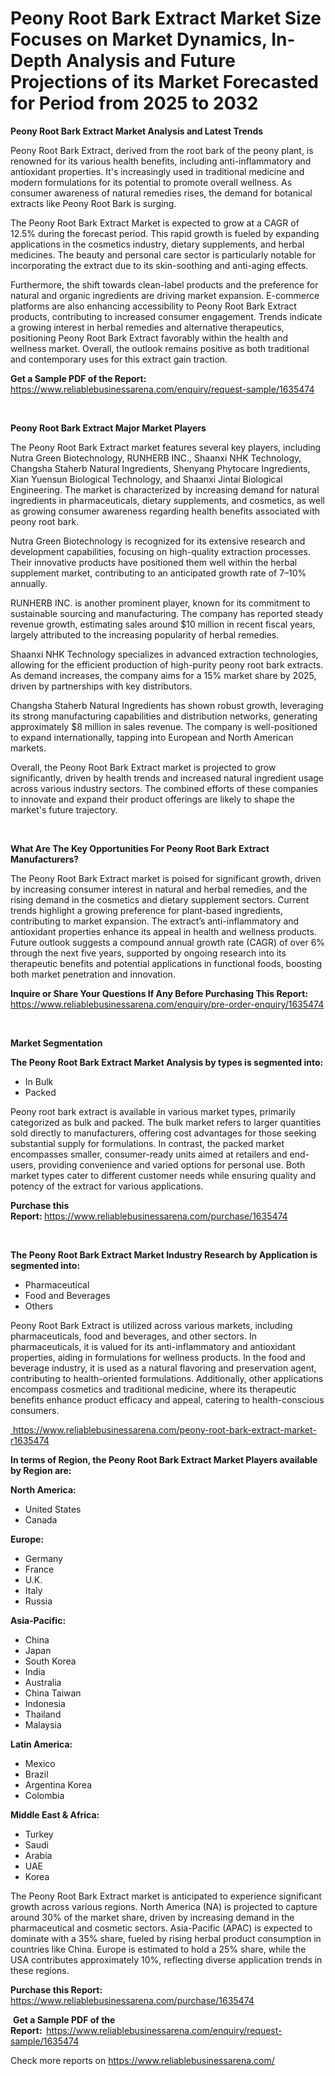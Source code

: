 <p><h1>Peony Root Bark Extract Market Size Focuses on Market Dynamics, In-Depth Analysis and Future Projections of its Market Forecasted for Period from 2025 to 2032</h1></p><p><strong>Peony Root Bark Extract Market Analysis and Latest Trends</strong></p>
<p><p>Peony Root Bark Extract, derived from the root bark of the peony plant, is renowned for its various health benefits, including anti-inflammatory and antioxidant properties. It's increasingly used in traditional medicine and modern formulations for its potential to promote overall wellness. As consumer awareness of natural remedies rises, the demand for botanical extracts like Peony Root Bark is surging.</p><p>The Peony Root Bark Extract Market is expected to grow at a CAGR of 12.5% during the forecast period. This rapid growth is fueled by expanding applications in the cosmetics industry, dietary supplements, and herbal medicines. The beauty and personal care sector is particularly notable for incorporating the extract due to its skin-soothing and anti-aging effects.</p><p>Furthermore, the shift towards clean-label products and the preference for natural and organic ingredients are driving market expansion. E-commerce platforms are also enhancing accessibility to Peony Root Bark Extract products, contributing to increased consumer engagement. Trends indicate a growing interest in herbal remedies and alternative therapeutics, positioning Peony Root Bark Extract favorably within the health and wellness market. Overall, the outlook remains positive as both traditional and contemporary uses for this extract gain traction.</p></p>
<p><strong>Get a Sample PDF of the Report:&nbsp;</strong> <a href="https://www.reliablebusinessarena.com/enquiry/request-sample/1635474?utm_campaign=2992&utm_medium=2&utm_source=Github&utm_content=ia&utm_term=23032025&utm_id=peony-root-bark-extract">https://www.reliablebusinessarena.com/enquiry/request-sample/1635474</a></p>
<p>&nbsp;</p>
<p><strong>Peony Root Bark Extract Major Market Players</strong></p>
<p><p>The Peony Root Bark Extract market features several key players, including Nutra Green Biotechnology, RUNHERB INC., Shaanxi NHK Technology, Changsha Staherb Natural Ingredients, Shenyang Phytocare Ingredients, Xian Yuensun Biological Technology, and Shaanxi Jintai Biological Engineering. The market is characterized by increasing demand for natural ingredients in pharmaceuticals, dietary supplements, and cosmetics, as well as growing consumer awareness regarding health benefits associated with peony root bark.</p><p>Nutra Green Biotechnology is recognized for its extensive research and development capabilities, focusing on high-quality extraction processes. Their innovative products have positioned them well within the herbal supplement market, contributing to an anticipated growth rate of 7–10% annually.</p><p>RUNHERB INC. is another prominent player, known for its commitment to sustainable sourcing and manufacturing. The company has reported steady revenue growth, estimating sales around $10 million in recent fiscal years, largely attributed to the increasing popularity of herbal remedies.</p><p>Shaanxi NHK Technology specializes in advanced extraction technologies, allowing for the efficient production of high-purity peony root bark extracts. As demand increases, the company aims for a 15% market share by 2025, driven by partnerships with key distributors.</p><p>Changsha Staherb Natural Ingredients has shown robust growth, leveraging its strong manufacturing capabilities and distribution networks, generating approximately $8 million in sales revenue. The company is well-positioned to expand internationally, tapping into European and North American markets.</p><p>Overall, the Peony Root Bark Extract market is projected to grow significantly, driven by health trends and increased natural ingredient usage across various industry sectors. The combined efforts of these companies to innovate and expand their product offerings are likely to shape the market's future trajectory.</p></p>
<p>&nbsp;</p>
<p><strong>What Are The Key Opportunities For Peony Root Bark Extract Manufacturers?</strong></p>
<p><p>The Peony Root Bark Extract market is poised for significant growth, driven by increasing consumer interest in natural and herbal remedies, and the rising demand in the cosmetics and dietary supplement sectors. Current trends highlight a growing preference for plant-based ingredients, contributing to market expansion. The extract’s anti-inflammatory and antioxidant properties enhance its appeal in health and wellness products. Future outlook suggests a compound annual growth rate (CAGR) of over 6% through the next five years, supported by ongoing research into its therapeutic benefits and potential applications in functional foods, boosting both market penetration and innovation.</p></p>
<p><strong>Inquire or Share Your Questions If Any Before Purchasing This Report:</strong> <a href="https://www.reliablebusinessarena.com/enquiry/pre-order-enquiry/1635474?utm_campaign=2992&utm_medium=2&utm_source=Github&utm_content=ia&utm_term=23032025&utm_id=peony-root-bark-extract">https://www.reliablebusinessarena.com/enquiry/pre-order-enquiry/1635474</a></p>
<p>&nbsp;</p>
<p><strong>Market Segmentation</strong></p>
<p><strong>The Peony Root Bark Extract Market Analysis by types is segmented into:</strong></p>
<p><ul><li>In Bulk</li><li>Packed</li></ul></p>
<p><p>Peony root bark extract is available in various market types, primarily categorized as bulk and packed. The bulk market refers to larger quantities sold directly to manufacturers, offering cost advantages for those seeking substantial supply for formulations. In contrast, the packed market encompasses smaller, consumer-ready units aimed at retailers and end-users, providing convenience and varied options for personal use. Both market types cater to different customer needs while ensuring quality and potency of the extract for various applications.</p></p>
<p><strong>Purchase this Report:&nbsp;</strong><a href="https://www.reliablebusinessarena.com/purchase/1635474?utm_campaign=2992&utm_medium=2&utm_source=Github&utm_content=ia&utm_term=23032025&utm_id=peony-root-bark-extract">https://www.reliablebusinessarena.com/purchase/1635474</a></p>
<p>&nbsp;</p>
<p><strong>The Peony Root Bark Extract Market Industry Research by Application is segmented into:</strong></p>
<p><ul><li>Pharmaceutical</li><li>Food and Beverages</li><li>Others</li></ul></p>
<p><p>Peony Root Bark Extract is utilized across various markets, including pharmaceuticals, food and beverages, and other sectors. In pharmaceuticals, it is valued for its anti-inflammatory and antioxidant properties, aiding in formulations for wellness products. In the food and beverage industry, it is used as a natural flavoring and preservation agent, contributing to health-oriented formulations. Additionally, other applications encompass cosmetics and traditional medicine, where its therapeutic benefits enhance product efficacy and appeal, catering to health-conscious consumers.</p></p>
<p><a href="https://www.reliablebusinessarena.com/peony-root-bark-extract-market-r1635474?utm_campaign=2992&utm_medium=2&utm_source=Github&utm_content=ia&utm_term=23032025&utm_id=peony-root-bark-extract">&nbsp;https://www.reliablebusinessarena.com/peony-root-bark-extract-market-r1635474</a></p>
<p><strong>In terms of Region, the Peony Root Bark Extract Market Players available by Region are:</strong></p>
<p>
    <p> <strong> North America: </strong>
        <ul>
            <li>United States</li>
            <li>Canada</li>
        </ul>
        </p> 
    <p> <strong> Europe: </strong>
        <ul>
            <li>Germany</li>
            <li>France</li>
            <li>U.K.</li>
            <li>Italy</li>
            <li>Russia</li>
        </ul>
        </p> 
    <p> <strong> Asia-Pacific: </strong>
        <ul>
            <li>China</li>
            <li>Japan</li>
            <li>South Korea</li>
            <li>India</li>
            <li>Australia</li>
            <li>China Taiwan</li>
            <li>Indonesia</li>
            <li>Thailand</li>
            <li>Malaysia</li>
        </ul>
        </p> 
    <p> <strong> Latin America: </strong>
        <ul>
            <li>Mexico</li>
            <li>Brazil</li>
            <li>Argentina Korea</li>
            <li>Colombia</li>
        </ul>
        </p> 
    <p> <strong> Middle East & Africa: </strong>
        <ul>
            <li>Turkey</li>
            <li>Saudi</li>
            <li>Arabia</li>
            <li>UAE</li>
            <li>Korea</li>
        </ul>
    </p>
    </p>
<p><p>The Peony Root Bark Extract market is anticipated to experience significant growth across various regions. North America (NA) is projected to capture around 30% of the market share, driven by increasing demand in the pharmaceutical and cosmetic sectors. Asia-Pacific (APAC) is expected to dominate with a 35% share, fueled by rising herbal product consumption in countries like China. Europe is estimated to hold a 25% share, while the USA contributes approximately 10%, reflecting diverse application trends in these regions.</p></p>
<p><strong>Purchase this Report: </strong><a href="https://www.reliablebusinessarena.com/purchase/1635474?utm_campaign=2992&utm_medium=2&utm_source=Github&utm_content=ia&utm_term=23032025&utm_id=peony-root-bark-extract">https://www.reliablebusinessarena.com/purchase/1635474</a></p>
<p>&nbsp;<strong>Get a Sample PDF of the Report:&nbsp;&nbsp;</strong><a href="https://www.reliablebusinessarena.com/enquiry/request-sample/1635474?utm_campaign=2992&utm_medium=2&utm_source=Github&utm_content=ia&utm_term=23032025&utm_id=peony-root-bark-extract">https://www.reliablebusinessarena.com/enquiry/request-sample/1635474</a></p>
<p><strong></strong></p>
<p>Check more reports on <a href="https://www.reliablebusinessarena.com/?utm_campaign=2992&utm_medium=2&utm_source=Github&utm_content=ia&utm_term=23032025&utm_id=peony-root-bark-extract">https://www.reliablebusinessarena.com/</a></p>